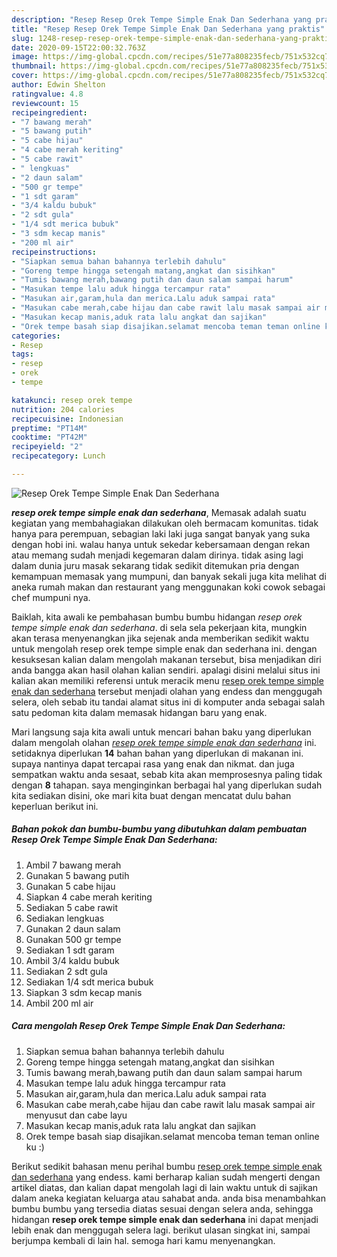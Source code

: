 ```yaml
---
description: "Resep Resep Orek Tempe Simple Enak Dan Sederhana yang praktis"
title: "Resep Resep Orek Tempe Simple Enak Dan Sederhana yang praktis"
slug: 1248-resep-resep-orek-tempe-simple-enak-dan-sederhana-yang-praktis
date: 2020-09-15T22:00:32.763Z
image: https://img-global.cpcdn.com/recipes/51e77a808235fecb/751x532cq70/resep-orek-tempe-simple-enak-dan-sederhana-foto-resep-utama.jpg
thumbnail: https://img-global.cpcdn.com/recipes/51e77a808235fecb/751x532cq70/resep-orek-tempe-simple-enak-dan-sederhana-foto-resep-utama.jpg
cover: https://img-global.cpcdn.com/recipes/51e77a808235fecb/751x532cq70/resep-orek-tempe-simple-enak-dan-sederhana-foto-resep-utama.jpg
author: Edwin Shelton
ratingvalue: 4.8
reviewcount: 15
recipeingredient:
- "7 bawang merah"
- "5 bawang putih"
- "5 cabe hijau"
- "4 cabe merah keriting"
- "5 cabe rawit"
- " lengkuas"
- "2 daun salam"
- "500 gr tempe"
- "1 sdt garam"
- "3/4 kaldu bubuk"
- "2 sdt gula"
- "1/4 sdt merica bubuk"
- "3 sdm kecap manis"
- "200 ml air"
recipeinstructions:
- "Siapkan semua bahan bahannya terlebih dahulu"
- "Goreng tempe hingga setengah matang,angkat dan sisihkan"
- "Tumis bawang merah,bawang putih dan daun salam sampai harum"
- "Masukan tempe lalu aduk hingga tercampur rata"
- "Masukan air,garam,hula dan merica.Lalu aduk sampai rata"
- "Masukan cabe merah,cabe hijau dan cabe rawit lalu masak sampai air menyusut dan cabe layu"
- "Masukan kecap manis,aduk rata lalu angkat dan sajikan"
- "Orek tempe basah siap disajikan.selamat mencoba teman teman online ku :)"
categories:
- Resep
tags:
- resep
- orek
- tempe

katakunci: resep orek tempe 
nutrition: 204 calories
recipecuisine: Indonesian
preptime: "PT14M"
cooktime: "PT42M"
recipeyield: "2"
recipecategory: Lunch

---
```



![Resep Orek Tempe Simple Enak Dan Sederhana](https://img-global.cpcdn.com/recipes/51e77a808235fecb/751x532cq70/resep-orek-tempe-simple-enak-dan-sederhana-foto-resep-utama.jpg)

<b><i>resep orek tempe simple enak dan sederhana</i></b>, Memasak adalah suatu kegiatan yang membahagiakan dilakukan oleh bermacam komunitas. tidak hanya para perempuan, sebagian laki laki juga sangat banyak yang suka dengan hobi ini. walau hanya untuk sekedar kebersamaan dengan rekan atau memang sudah menjadi kegemaran dalam dirinya. tidak asing lagi dalam dunia juru masak sekarang tidak sedikit ditemukan pria dengan kemampuan memasak yang mumpuni, dan banyak sekali juga kita melihat di aneka rumah makan dan restaurant yang menggunakan koki cowok sebagai chef mumpuni nya.



Baiklah, kita awali ke pembahasan bumbu bumbu hidangan <i>resep orek tempe simple enak dan sederhana</i>. di sela sela pekerjaan kita, mungkin akan terasa menyenangkan jika sejenak anda memberikan sedikit waktu untuk mengolah resep orek tempe simple enak dan sederhana ini. dengan kesuksesan kalian dalam mengolah makanan tersebut, bisa menjadikan diri anda bangga akan hasil olahan kalian sendiri. apalagi disini melalui situs ini kalian akan memiliki referensi untuk meracik menu <u>resep orek tempe simple enak dan sederhana</u> tersebut menjadi olahan yang endess dan menggugah selera, oleh sebab itu tandai alamat situs ini di komputer anda sebagai salah satu pedoman kita dalam memasak hidangan baru yang enak.


Mari langsung saja kita awali untuk mencari bahan baku yang diperlukan dalam mengolah olahan <u><i>resep orek tempe simple enak dan sederhana</i></u> ini. setidaknya diperlukan <b>14</b> bahan bahan yang diperlukan di makanan ini. supaya nantinya dapat tercapai rasa yang enak dan nikmat. dan juga sempatkan waktu anda sesaat, sebab kita akan memprosesnya paling tidak dengan <b>8</b> tahapan. saya menginginkan berbagai hal yang diperlukan sudah kita sediakan disini, oke mari kita buat dengan mencatat dulu bahan keperluan berikut ini.

<!--inarticleads1-->

##### Bahan pokok dan bumbu-bumbu yang dibutuhkan dalam pembuatan Resep Orek Tempe Simple Enak Dan Sederhana:

1. Ambil 7 bawang merah
1. Gunakan 5 bawang putih
1. Gunakan 5 cabe hijau
1. Siapkan 4 cabe merah keriting
1. Sediakan 5 cabe rawit
1. Sediakan  lengkuas
1. Gunakan 2 daun salam
1. Gunakan 500 gr tempe
1. Sediakan 1 sdt garam
1. Ambil 3/4 kaldu bubuk
1. Sediakan 2 sdt gula
1. Sediakan 1/4 sdt merica bubuk
1. Siapkan 3 sdm kecap manis
1. Ambil 200 ml air




<!--inarticleads2-->

##### Cara mengolah Resep Orek Tempe Simple Enak Dan Sederhana:

1. Siapkan semua bahan bahannya terlebih dahulu
1. Goreng tempe hingga setengah matang,angkat dan sisihkan
1. Tumis bawang merah,bawang putih dan daun salam sampai harum
1. Masukan tempe lalu aduk hingga tercampur rata
1. Masukan air,garam,hula dan merica.Lalu aduk sampai rata
1. Masukan cabe merah,cabe hijau dan cabe rawit lalu masak sampai air menyusut dan cabe layu
1. Masukan kecap manis,aduk rata lalu angkat dan sajikan
1. Orek tempe basah siap disajikan.selamat mencoba teman teman online ku :)




Berikut sedikit bahasan menu perihal bumbu <u>resep orek tempe simple enak dan sederhana</u> yang endess. kami berharap kalian sudah mengerti dengan artikel diatas, dan kalian dapat mengolah lagi di lain waktu untuk di sajikan dalam aneka kegiatan keluarga atau sahabat anda. anda bisa menambahkan bumbu bumbu yang tersedia diatas sesuai dengan selera anda, sehingga hidangan <b>resep orek tempe simple enak dan sederhana</b> ini dapat menjadi lebih enak dan menggugah selera lagi. berikut ulasan singkat ini, sampai berjumpa kembali di lain hal. semoga hari kamu menyenangkan.
